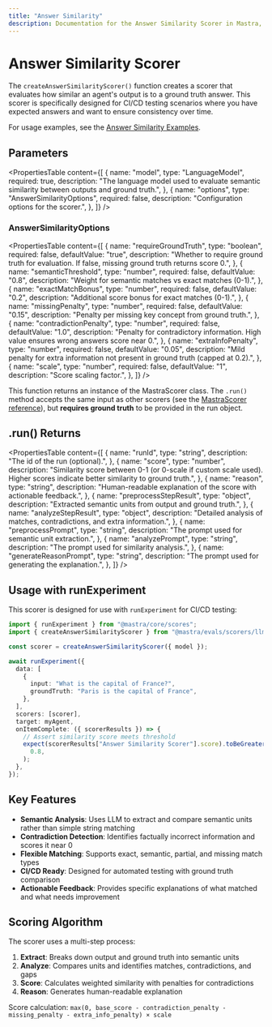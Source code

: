 ```yaml
---
title: "Answer Similarity"
description: Documentation for the Answer Similarity Scorer in Mastra, which compares agent outputs against ground truth answers for CI/CD testing.
---
```


# Answer Similarity Scorer

The `createAnswerSimilarityScorer()` function creates a scorer that evaluates how similar an agent's output is to a ground truth answer. This scorer is specifically designed for CI/CD testing scenarios where you have expected answers and want to ensure consistency over time.

For usage examples, see the [Answer Similarity Examples](/docs/examples/scorers/answer-similarity).

## Parameters

<PropertiesTable
content={[
{
name: "model",
type: "LanguageModel",
required: true,
description: "The language model used to evaluate semantic similarity between outputs and ground truth.",
},
{
name: "options",
type: "AnswerSimilarityOptions",
required: false,
description: "Configuration options for the scorer.",
},
]}
/>

### AnswerSimilarityOptions

<PropertiesTable
content={[
{
name: "requireGroundTruth",
type: "boolean",
required: false,
defaultValue: "true",
description: "Whether to require ground truth for evaluation. If false, missing ground truth returns score 0.",
},
{
name: "semanticThreshold",
type: "number",
required: false,
defaultValue: "0.8",
description: "Weight for semantic matches vs exact matches (0-1).",
},
{
name: "exactMatchBonus",
type: "number",
required: false,
defaultValue: "0.2",
description: "Additional score bonus for exact matches (0-1).",
},
{
name: "missingPenalty",
type: "number",
required: false,
defaultValue: "0.15",
description: "Penalty per missing key concept from ground truth.",
},
{
name: "contradictionPenalty",
type: "number",
required: false,
defaultValue: "1.0",
description: "Penalty for contradictory information. High value ensures wrong answers score near 0.",
},
{
name: "extraInfoPenalty",
type: "number",
required: false,
defaultValue: "0.05",
description: "Mild penalty for extra information not present in ground truth (capped at 0.2).",
},
{
name: "scale",
type: "number",
required: false,
defaultValue: "1",
description: "Score scaling factor.",
},
]}
/>

This function returns an instance of the MastraScorer class. The `.run()` method accepts the same input as other scorers (see the [MastraScorer reference](./mastra-scorer)), but **requires ground truth** to be provided in the run object.

## .run() Returns

<PropertiesTable
content={[
{
name: "runId",
type: "string",
description: "The id of the run (optional).",
},
{
name: "score",
type: "number",
description: "Similarity score between 0-1 (or 0-scale if custom scale used). Higher scores indicate better similarity to ground truth.",
},
{
name: "reason",
type: "string",
description: "Human-readable explanation of the score with actionable feedback.",
},
{
name: "preprocessStepResult",
type: "object",
description: "Extracted semantic units from output and ground truth.",
},
{
name: "analyzeStepResult",
type: "object",
description: "Detailed analysis of matches, contradictions, and extra information.",
},
{
name: "preprocessPrompt",
type: "string",
description: "The prompt used for semantic unit extraction.",
},
{
name: "analyzePrompt",
type: "string",
description: "The prompt used for similarity analysis.",
},
{
name: "generateReasonPrompt",
type: "string",
description: "The prompt used for generating the explanation.",
},
]}
/>

## Usage with runExperiment

This scorer is designed for use with `runExperiment` for CI/CD testing:

```typescript
import { runExperiment } from "@mastra/core/scores";
import { createAnswerSimilarityScorer } from "@mastra/evals/scorers/llm";

const scorer = createAnswerSimilarityScorer({ model });

await runExperiment({
  data: [
    {
      input: "What is the capital of France?",
      groundTruth: "Paris is the capital of France",
    },
  ],
  scorers: [scorer],
  target: myAgent,
  onItemComplete: ({ scorerResults }) => {
    // Assert similarity score meets threshold
    expect(scorerResults["Answer Similarity Scorer"].score).toBeGreaterThan(
      0.8,
    );
  },
});
```

## Key Features

- **Semantic Analysis**: Uses LLM to extract and compare semantic units rather than simple string matching
- **Contradiction Detection**: Identifies factually incorrect information and scores it near 0
- **Flexible Matching**: Supports exact, semantic, partial, and missing match types
- **CI/CD Ready**: Designed for automated testing with ground truth comparison
- **Actionable Feedback**: Provides specific explanations of what matched and what needs improvement

## Scoring Algorithm

The scorer uses a multi-step process:

1. **Extract**: Breaks down output and ground truth into semantic units
2. **Analyze**: Compares units and identifies matches, contradictions, and gaps
3. **Score**: Calculates weighted similarity with penalties for contradictions
4. **Reason**: Generates human-readable explanation

Score calculation: `max(0, base_score - contradiction_penalty - missing_penalty - extra_info_penalty) × scale`

